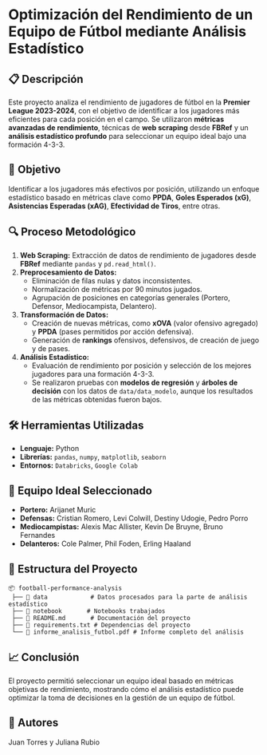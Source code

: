 # Optimización del Rendimiento de un Equipo de Fútbol mediante Análisis Estadístico

## 📋 Descripción
Este proyecto analiza el rendimiento de jugadores de fútbol en la **Premier League 2023-2024**, con el objetivo de identificar a los jugadores más eficientes para cada posición en el campo. Se utilizaron **métricas avanzadas de rendimiento**, técnicas de **web scraping** desde **FBRef** y un **análisis estadístico profundo** para seleccionar un equipo ideal bajo una formación 4-3-3.

## 🎯 Objetivo
Identificar a los jugadores más efectivos por posición, utilizando un enfoque estadístico basado en métricas clave como **PPDA**, **Goles Esperados (xG)**, **Asistencias Esperadas (xAG)**, **Efectividad de Tiros**, entre otras.

## 🔍 Proceso Metodológico
1. **Web Scraping:** Extracción de datos de rendimiento de jugadores desde **FBRef** mediante `pandas` y `pd.read_html()`.
2. **Preprocesamiento de Datos:**
   - Eliminación de filas nulas y datos inconsistentes.
   - Normalización de métricas por 90 minutos jugados.
   - Agrupación de posiciones en categorías generales (Portero, Defensor, Mediocampista, Delantero).
3. **Transformación de Datos:**
   - Creación de nuevas métricas, como **xOVA** (valor ofensivo agregado) y **PPDA** (pases permitidos por acción defensiva).
   - Generación de **rankings** ofensivos, defensivos, de creación de juego y de pases.
4. **Análisis Estadístico:**
   - Evaluación de rendimiento por posición y selección de los mejores jugadores para una formación 4-3-3.
   - Se realizaron pruebas con **modelos de regresión** y **árboles de decisión** con los datos de `data/data_modelo`, aunque los resultados de las métricas obtenidas fueron bajos.

## 🛠️ Herramientas Utilizadas
- **Lenguaje:** Python
- **Librerías:** `pandas`, `numpy`, `matplotlib`, `seaborn`
- **Entornos:** `Databricks`, `Google Colab`

## 🏅 Equipo Ideal Seleccionado
- **Portero:** Arijanet Muric
- **Defensas:** Cristian Romero, Levi Colwill, Destiny Udogie, Pedro Porro
- **Mediocampistas:** Alexis Mac Allister, Kevin De Bruyne, Bruno Fernandes
- **Delanteros:** Cole Palmer, Phil Foden, Erling Haaland

## 📂 Estructura del Proyecto
```
📦 football-performance-analysis
 ├── 📁 data            # Datos procesados para la parte de análisis estadístico
 ├── 📁 notebook       # Notebooks trabajados
 ├── 📄 README.md       # Documentación del proyecto
 ├── 📄 requirements.txt # Dependencias del proyecto
 └── 📄 informe_analisis_futbol.pdf # Informe completo del análisis
```

## 📈 Conclusión
El proyecto permitió seleccionar un equipo ideal basado en métricas objetivas de rendimiento, mostrando cómo el análisis estadístico puede optimizar la toma de decisiones en la gestión de un equipo de fútbol.

## 📧 Autores
Juan Torres y Juliana Rubio

